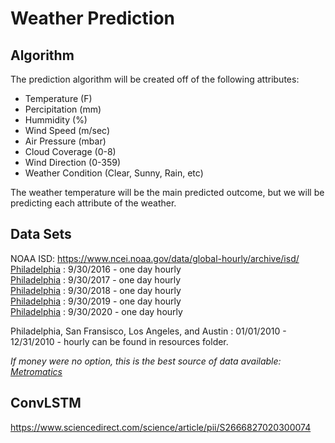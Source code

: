 # Weather Prediction

## Algorithm 
The prediction algorithm will be created off of the following attributes:   
* Temperature (F)
* Percipitation (mm)
* Hummidity (%)
* Wind Speed (m/sec)
* Air Pressure (mbar)
* Cloud Coverage (0-8)
* Wind Direction (0-359)
* Weather Condition (Clear, Sunny, Rain, etc)  

The weather temperature will be the main predicted outcome, but we will be predicting each attribute of the weather. 

## Data Sets
NOAA ISD: https://www.ncei.noaa.gov/data/global-hourly/archive/isd/
[Philadelphia](https://www.wunderground.com/history/daily/KPHL/date/2016-9-30) : 9/30/2016 - one day hourly   
[Philadelphia](https://www.wunderground.com/history/daily/KPHL/date/2017-9-30) : 9/30/2017 - one day hourly  
[Philadelphia](https://www.wunderground.com/history/daily/KPHL/date/2016-9-30) : 9/30/2018 - one day hourly   
[Philadelphia](https://www.wunderground.com/history/daily/KPHL/date/2016-9-30) : 9/30/2019 - one day hourly   
[Philadelphia](https://www.wunderground.com/history/daily/KPHL/date/2016-9-30) : 9/30/2020 - one day hourly   

Philadelphia, San Fransisco, Los Angeles, and Austin : 01/01/2010 - 12/31/2010 - hourly can be found in resources folder. 

*If money were no option, this is the best source of data available: [Metromatics](https://www.meteomatics.com/en/)*

## ConvLSTM
https://www.sciencedirect.com/science/article/pii/S2666827020300074
